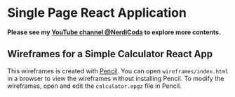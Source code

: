 # Single Page React Application

**Please see my [YouTube channel @NerdiCoda](https://www.youtube.com/@NerdiCoda) to explore more contents.**

## Wireframes for a Simple Calculator React App

This wireframes is created with [Pencil](https://pencil.evolus.vn). You can open `wireframes/index.html` in a browser to view the wireframes without installing Pencil. To modify the wireframes, open and edit the `calculator.epgz` file in Pencil.
